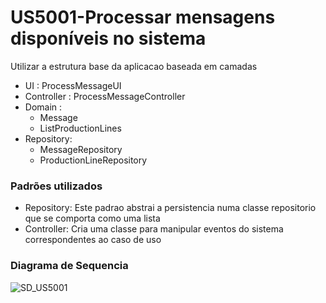 # US5001-Processar mensagens disponíveis no sistema

Utilizar a estrutura base da aplicacao baseada em camadas

- UI : ProcessMessageUI
- Controller : ProcessMessageController
- Domain : 
  - Message
  - ListProductionLines
- Repository: 
  - MessageRepository
  - ProductionLineRepository	

### Padrões utilizados

- Repository: Este padrao abstrai a persistencia numa classe repositorio que se comporta como uma lista 
- Controller: Cria uma classe para manipular eventos do sistema correspondentes ao caso de uso

### Diagrama de Sequencia

![SD_US5001](.\SD_US5001.png)